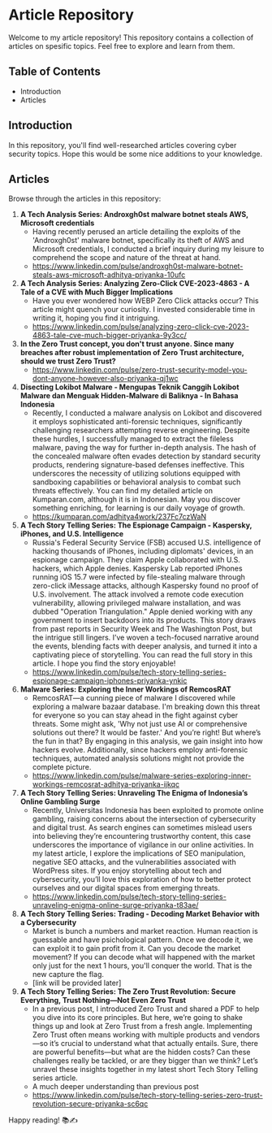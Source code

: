 # Article Repository

Welcome to my article repository! This repository contains a collection of articles on spesific topics. Feel free to explore and learn from them.

## Table of Contents
- Introduction
- Articles

## Introduction

In this repository, you'll find well-researched articles covering cyber security topics. Hope this would be some nice additions to your knowledge.

## Articles

Browse through the articles in this repository:

1. **A Tech Analysis Series: Androxgh0st malware botnet steals AWS, Microsoft credentials**
   - Having recently perused an article detailing the exploits of the 'Androxgh0st' malware botnet, specifically its theft of AWS and Microsoft credentials, I conducted a brief inquiry during my leisure to comprehend the scope and nature of the threat at hand.
   -  https://www.linkedin.com/pulse/androxgh0st-malware-botnet-steals-aws-microsoft-adhitya-priyanka-10ufc
2. **A Tech Analysis Series: Analyzing Zero-Click CVE-2023-4863 - A Tale of a CVE with Much Bigger Implications**
   - Have you ever wondered how WEBP Zero Click attacks occur? This article might quench your curiosity. I invested considerable time in writing it, hoping you find it intriguing.
   - https://www.linkedin.com/pulse/analyzing-zero-click-cve-2023-4863-tale-cve-much-bigger-priyanka-9y3cc/
3. **In the Zero Trust concept, you don't trust anyone. Since many breaches after robust implementation of Zero Trust architecture, should we trust Zero Trust?**
   - https://www.linkedin.com/pulse/zero-trust-security-model-you-dont-anyone-however-also-priyanka-qj1wc
4. **Disecting Lokibot Malware - Mengupas Teknik Canggih Lokibot Malware dan Menguak Hidden-Malware di Baliknya - In Bahasa Indonesia**
   - Recently, I conducted a malware analysis on Lokibot and discovered it employs sophisticated anti-forensic techniques, significantly challenging researchers attempting reverse engineering. Despite these hurdles, I successfully managed to extract the fileless malware, paving the way for further in-depth analysis. The hash of the concealed malware often evades detection by standard security products, rendering signature-based defenses ineffective. This underscores the necessity of utilizing solutions equipped with sandboxing capabilities or behavioral analysis to combat such threats effectively. You can find my detailed article on Kumparan.com, although it is in Indonesian. May you discover something enriching, for learning is our daily voyage of growth.
   - https://kumparan.com/adhitya4work/237Fc7czWaN
5. **A Tech Story Telling Series: The Espionage Campaign - Kaspersky, iPhones, and U.S. Intelligence**
   - Russia's Federal Security Service (FSB) accused U.S. intelligence of hacking thousands of iPhones, including diplomats' devices, in an espionage campaign. They claim Apple collaborated with U.S. hackers, which Apple denies. Kaspersky Lab reported iPhones running iOS 15.7 were infected by file-stealing malware through zero-click iMessage attacks, although Kaspersky found no proof of U.S. involvement. The attack involved a remote code execution vulnerability, allowing privileged malware installation, and was dubbed "Operation Triangulation." Apple denied working with any government to insert backdoors into its products. This story draws from past reports in Security Week and The Washington Post, but the intrigue still lingers. I’ve woven a tech-focused narrative around the events, blending facts with deeper analysis, and turned it into a captivating piece of storytelling. You can read the full story in this article. I hope you find the story enjoyable!
   - https://www.linkedin.com/pulse/tech-story-telling-series-espionage-campaign-iphones-priyanka-ynkic
6. **Malware Series: Exploring the Inner Workings of RemcosRAT**
   - RemcosRAT—a cunning piece of malware I discovered while exploring a malware bazaar database. I'm breaking down this threat for everyone so you can stay ahead in the fight against cyber threats. Some might ask, 'Why not just use AI or comprehensive solutions out there? It would be faster.' And you’re right! But where’s the fun in that? By engaging in this analysis, we gain insight into how hackers evolve. Additionally, since hackers employ anti-forensic techniques, automated analysis solutions might not provide the complete picture.
   - https://www.linkedin.com/pulse/malware-series-exploring-inner-workings-remcosrat-adhitya-priyanka-ijkqc
7. **A Tech Story Telling Series: Unraveling The Enigma of Indonesia’s Online Gambling Surge**
   - Recently, Universitas Indonesia has been exploited to promote online gambling, raising concerns about the intersection of cybersecurity and digital trust. As search engines can sometimes mislead users into believing they’re encountering trustworthy content, this case underscores the importance of vigilance in our online activities. In my latest article, I explore the implications of SEO manipulation, negative SEO attacks, and the vulnerabilities associated with WordPress sites. If you enjoy storytelling about tech and cybersecurity, you’ll love this exploration of how to better protect ourselves and our digital spaces from emerging threats.
   - https://www.linkedin.com/pulse/tech-story-telling-series-unraveling-enigma-online-surge-priyanka-t83ae/
8. **A Tech Story Telling Series: Trading - Decoding Market Behavior with a Cybersecurity**
   - Market is bunch a numbers and market reaction. Human reaction is guessable and have psichological pattern. Once we decode it, we can exploit it to gain profit from it. Can you decode the market movement? If you can decode what will happened with the market only just for the next 1 hours, you'll conquer the world. That is the new capture the flag.
   - [link will be provided later]
9. **A Tech Story Telling Series: The Zero Trust Revolution: Secure Everything, Trust Nothing—Not Even Zero Trust**
    - In a previous post, I introduced Zero Trust and shared a PDF to help you dive into its core principles. But here, we’re going to shake things up and look at Zero Trust from a fresh angle. Implementing Zero Trust often means working with multiple products and vendors—so it’s crucial to understand what that actually entails. Sure, there are powerful benefits—but what are the hidden costs? Can these challenges really be tackled, or are they bigger than we think? Let’s unravel these insights together in my latest short Tech Story Telling series article.
    - A much deeper understanding than previous post
    - https://www.linkedin.com/pulse/tech-story-telling-series-zero-trust-revolution-secure-priyanka-sc6qc

Happy reading! 📚✍️
